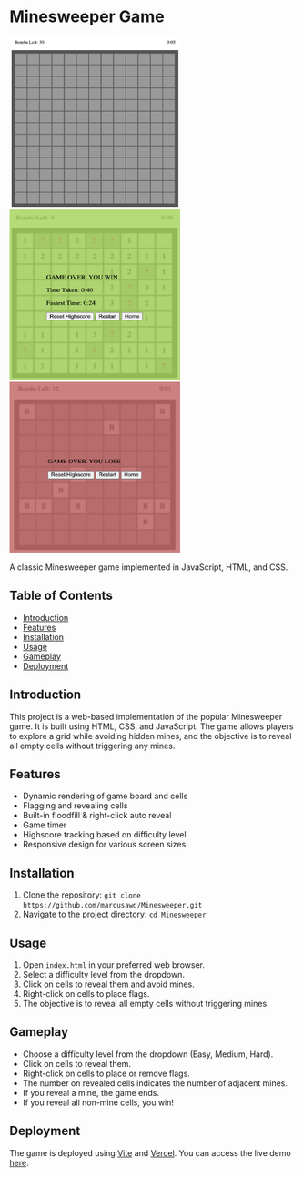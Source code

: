 # Minesweeper Game

<img src="./public/images/mediumDifficulty.png" alt="Minesweeper Preview" width="300" height="300" style="display: inline; margin-right: 20px;">
<img src="./public/images/winScreen.png" alt="Win Preview" width="300" height="300" style="display: inline; margin-right: 20px;">
<img src="./public/images/loseScreen.png" alt="Lose Preview" width="300" height="300" style="display: inline;">

A classic Minesweeper game implemented in JavaScript, HTML, and CSS.

## Table of Contents

- [Introduction](#introduction)
- [Features](#features)
- [Installation](#installation)
- [Usage](#usage)
- [Gameplay](#gameplay)
- [Deployment](#deployment)

## Introduction

This project is a web-based implementation of the popular Minesweeper game. It is built using HTML, CSS, and JavaScript. The game allows players to explore a grid while avoiding hidden mines, and the objective is to reveal all empty cells without triggering any mines.

## Features

- Dynamic rendering of game board and cells
- Flagging and revealing cells
- Built-in floodfill & right-click auto reveal
- Game timer
- Highscore tracking based on difficulty level
- Responsive design for various screen sizes

## Installation

1. Clone the repository: `git clone https://github.com/marcusawd/Minesweeper.git`
2. Navigate to the project directory: `cd Minesweeper`

## Usage

1. Open `index.html` in your preferred web browser.
2. Select a difficulty level from the dropdown.
3. Click on cells to reveal them and avoid mines.
4. Right-click on cells to place flags.
5. The objective is to reveal all empty cells without triggering mines.

## Gameplay

- Choose a difficulty level from the dropdown (Easy, Medium, Hard).
- Click on cells to reveal them.
- Right-click on cells to place or remove flags.
- The number on revealed cells indicates the number of adjacent mines.
- If you reveal a mine, the game ends.
- If you reveal all non-mine cells, you win!

## Deployment

The game is deployed using [Vite](https://vitejs.dev/) and [Vercel](https://vercel.com/). You can access the live demo [here](https://minesweeper-git-main-marcusawd.vercel.app/).
